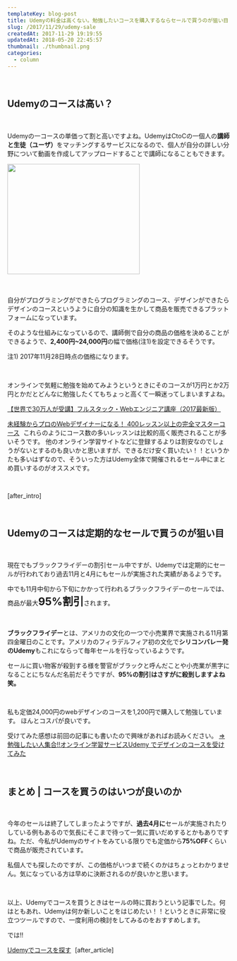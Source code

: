 ```yaml
---
templateKey: blog-post
title: Udemyの料金は高くない。勉強したいコースを購入するならセールで買うのが狙い目！！
slug: /2017/11/29/udemy-sale
createdAt: 2017-11-29 19:19:55
updatedAt: 2018-05-20 22:45:57
thumbnail: ./thumbnail.png
categories:
  - column
---
```


&nbsp;
<h2 class="chapter">Udemyのコースは高い？</h2>
&nbsp;

Udemyの一コースの単価って割と高いですよね。UdemyはCtoCの一個人の<strong>講師と生徒（ユーザ）</strong>をマッチングするサービスになるので、個人が自分の詳しい分野について動画を作成してアップロードすることで講師になることもできます。


<a href="https://px.a8.net/svt/ejp?a8mat=2TVGOQ+BH6WX6+3L4M+6DRLT" target="_blank" rel="nofollow">
<img border="0" width="300" height="250" alt="" src="https://www22.a8.net/svt/bgt?aid=171109178694&wid=004&eno=01&mid=s00000016735001072000&mc=1"></a>
<img border="0" width="1" height="1" src="https://www16.a8.net/0.gif?a8mat=2TVGOQ+BH6WX6+3L4M+6DRLT" alt="">

&nbsp;

自分がプログラミングができたらプログラミングのコース、デザインができたらデザインのコースというように自分の知識を生かして商品を販売できるプラットフォームになっています。

そのような仕組みになっているので、講師側で自分の商品の価格を決めることができるようで、<strong>2,400円~24,000円</strong>の幅で価格(注1)を設定できるそうです。

注1) 2017年11月28日時点の価格になります。

&nbsp;

オンラインで気軽に勉強を始めてみようというときにそのコースが1万円とか2万円とかだとどんなに勉強したくてもちょっと高くて一瞬迷ってしまいますよね。

<a href="https://px.a8.net/svt/ejp?a8mat=2TVGOQ+BH6WX6+3L4M+BW8O2&amp;a8ejpredirect=https%3A%2F%2Fwww.udemy.com%2Fcompleteweb2_jp%2F%23instructor-1" target="_blank" rel="”nofollow” noopener">【世界で30万人が受講】フルスタック・Webエンジニア講座（2017最新版）</a>
<img src="https://www12.a8.net/0.gif?a8mat=2TVGOQ+BH6WX6+3L4M+BW8O2" alt="" height="1" border="0″ width=" />

<a href="https://px.a8.net/svt/ejp?a8mat=2TVGOQ+BH6WX6+3L4M+BW8O2&amp;a8ejpredirect=https%3A%2F%2Fwww.udemy.com%2Fweb-design-master%2Flearn%2Fv4%2Foverview" target="_blank" rel="nofollow noopener">未経験からプロのWebデザイナーになる！ 400レッスン以上の完全マスターコース</a>
<img src="https://www10.a8.net/0.gif?a8mat=2TVGOQ+BH6WX6+3L4M+BW8O2" alt="" width="1" height="1" border="0" />
これらのようにコース数の多いレッスンは比較的高く販売されることが多いそうです。
他のオンライン学習サイトなどに登録するよりは割安なのでしょうがないとするのも良いかと思いますが、できるだけ安く買いたい！！というかたも多いはずなので、そういった方はUdemy全体で開催されるセール中にまとめ買いするのがオススメです。

&nbsp;

[after_intro]

&nbsp;
<h2 class="chapter">Udemyのコースは定期的なセールで買うのが狙い目</h2>
&nbsp;

現在でもブラックフライデーの割引セール中ですが、Udemyでは定期的にセールが行われており過去11月と4月にもセールが実施された実績があるようです。

中でも11月中旬から下旬にかかって行われるブラックフライデーのセールでは、商品が最大<strong style="font-size: 1.5rem;">95%割引</strong>されます。

&nbsp;

<strong>ブラックフライデー</strong>とは、アメリカの文化の一つで小売業界で実施される11月第四金曜日のことです。アメリカのフィラデルフィア初の文化で<strong>シリコンバレー発のUdemy</strong>もこれにならって毎年セールを行なっているようです。

セールに買い物客が殺到する様を警官がブラックと呼んだことや小売業が黒字になることにちなんだ名前だそうですが、<strong>95%の割引はさすがに殺到しますよね笑。</strong>

&nbsp;

私も定価24,000円のwebデザインのコースを1,200円で購入して勉強しています。
ほんとコスパが良いです。

受けてみた感想は前回の記事にも書いたので興味があればお読みください。
<a href="https://ver-1-0.net/2017/11/12/e-learning-udemy/">=>勉強したい人集合!!オンライン学習サービスUdemy でデザインのコースを受けてみた</a>

&nbsp;
<h2 class="chapter">まとめ | コースを買うのはいつが良いのか</h2>
&nbsp;

今年のセールは終了してしまったようですが、<strong>過去4月に</strong>セールが実施されたりしている例もあるので気長にそこまで待って一気に買いだめするとかもありですね。ただ、今私がUdemyのサイトをみている限りでも定価から<strong>75%OFF</strong>くらいで商品が販売されています。

私個人でも探したのですが、この価格がいつまで続くのかはちょっとわかりません。気になっている方は早めに決断されるのが良いかと思います。

&nbsp;

以上、Udemyでコースを買うときはセールの時に買おうという記事でした。何はともあれ、Udemyは何か新しいことをはじめたい！！というときに非常に役立つツールですので、一度利用の検討をしてみるのをおすすめします。

では!!

<a class="btn btn-large" href="https://px.a8.net/svt/ejp?a8mat=2TVGOQ+BH6WX6+3L4M+BW8O2&amp;a8ejpredirect=https%3A%2F%2Fwww.udemy.com%2F" target="_blank" rel="nofollow noopener">Udemyでコースを探す</a>
<img src="https://www14.a8.net/0.gif?a8mat=2TVGOQ+BH6WX6+3L4M+BW8O2" alt="" width="1" height="1" border="0" />
[after_article]
